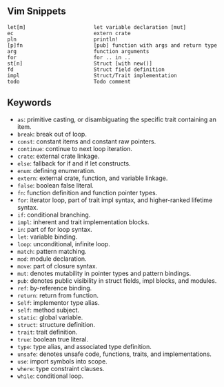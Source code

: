 ## Vim Snippets

    let[m]                      let variable declaration [mut]
    ec                          extern crate
    pln                         println!
    [p]fn                       [pub] function with args and return type
    arg                         function arguments
    for                         for .. in ..
    st[n]                       Struct [with new()]
    fd                          Struct field definition
    impl                        Struct/Trait implementation
    todo                        Todo comment

## Keywords

* `as`: primitive casting, or disambiguating the specific trait containing an item.
* `break`: break out of loop.
* `const`: constant items and constant raw pointers.
* `continue`: continue to next loop iteration.
* `crate`: external crate linkage.
* `else`: fallback for if and if let constructs.
* `enum`: defining enumeration.
* `extern`: external crate, function, and variable linkage.
* `false`: boolean false literal.
* `fn`: function definition and function pointer types.
* `for`: iterator loop, part of trait impl syntax, and higher-ranked lifetime syntax.
* `if`: conditional branching.
* `impl`: inherent and trait implementation blocks.
* `in`: part of for loop syntax.
* `let`: variable binding.
* `loop`: unconditional, infinite loop.
* `match`: pattern matching.
* `mod`: module declaration.
* `move`: part of closure syntax.
* `mut`: denotes mutability in pointer types and pattern bindings.
* `pub`: denotes public visibility in struct fields, impl blocks, and modules.
* `ref`: by-reference binding.
* `return`: return from function.
* `Self`: implementor type alias.
* `self`: method subject.
* `static`: global variable.
* `struct`: structure definition.
* `trait`: trait definition.
* `true`: boolean true literal.
* `type`: type alias, and associated type definition.
* `unsafe`: denotes unsafe code, functions, traits, and implementations.
* `use`: import symbols into scope.
* `where`: type constraint clauses.
* `while`: conditional loop.
